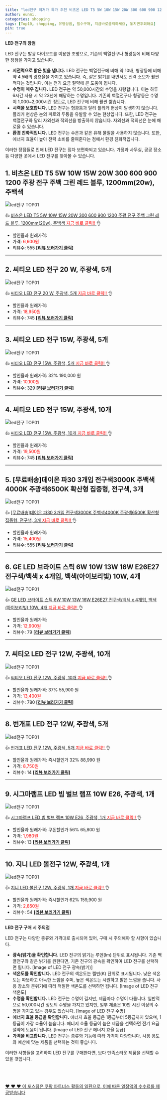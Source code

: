 ```yaml
---
title: "led전구 최저가 특가 추천 비츠온 LED T5 5W 10W 15W 20W 300 600 900 1200 주광 전구 주백 그린 레드 블루, 1200mm( 비교 장점 구매가이드"
author: eunmi.
categories: shopping
tags: [Top10, shopping, 유행상품, 필수구매, 지금바로클릭하세요, 놓치면후회해요]
pin: true
---
```

**LED 전구의 장점**

LED 전구는 발광 다이오드를 이용한 조명으로, 기존의 백열전구나 형광등에 비해 다양한 장점을 가지고 있습니다.

* **저전력으로 밝은 빛을 냅니다.** LED 전구는 백열전구에 비해 약 10배, 형광등에 비해 약 4.5배의 광효율을 가지고 있습니다. 즉, 같은 밝기를 내면서도 전력 소모가 훨씬 적다는 것입니다. 이는 전기 요금 절약에 큰 도움이 됩니다.
* **수명이 매우 깁니다.** LED 전구는 약 50,000시간의 수명을 자랑합니다. 이는 하루 6시간 사용 시 약 23년에 해당하는 수명입니다. 기존의 백열전구나 형광등은 수명이 1,000~2,000시간 정도로, LED 전구에 비해 훨씬 짧습니다.
* **시력을 보호합니다.** LED 전구는 형광등과 달리 플리커 현상이 발생하지 않습니다. 플리커 현상은 눈의 피로와 두통을 유발할 수 있는 현상입니다. 또한, LED 전구는 백열전구와 달리 자외선과 적외선을 방출하지 않습니다. 자외선과 적외선은 눈에 해로울 수 있습니다.
* **환경 친화적입니다.** LED 전구는 수은과 같은 유해 물질을 사용하지 않습니다. 또한, 에너지 효율이 높아 전력 소비를 줄여준다는 점에서 환경 친화적입니다.

이러한 장점들로 인해 LED 전구는 점차 보편화되고 있습니다. 가정과 사무실, 공공 장소 등 다양한 곳에서 LED 전구를 찾아볼 수 있습니다.

   

## 1. 비츠온 LED T5 5W 10W 15W 20W 300 600 900 1200 주광 전구 주백 그린 레드 블루, 1200mm(20w), 주백색

![led전구 TOP01](https://thumbnail9.coupangcdn.com/thumbnails/remote/230x230ex/image/vendor_inventory/537e/476cf7416a3f3d4475dba9f886455907a278da5eead3bf567db1fcf99916.jpeg)


👍 [비츠온 LED T5 5W 10W 15W 20W 300 600 900 1200 주광 전구 주백 그린 레드 블루, 1200mm(20w), 주백색 <font color=red> 지금 바로 클릭!! </font> ](https://link.coupang.com/re/AFFSDP?lptag=AF3617701&subid=GithubCoopas&pageKey=7693871097&traceid=V0-153&itemId=20581512417&vendorItemId=87656642492) 👌 


- 할인율과 원래가격: 
- 가격: <span style='color:red'>6,600원</span>
- 리뷰수: 555  [**[리뷰 보러가기 클릭]**](https://link.coupang.com/re/AFFSDP?lptag=AF3617701&subid=GithubCoopas&pageKey=7693871097&traceid=V0-153&itemId=20581512417&vendorItemId=87656642492)

---


   

## 2. 씨티오 LED 전구 20 W, 주광색, 5개

![led전구 TOP01](https://thumbnail10.coupangcdn.com/thumbnails/remote/230x230ex/image/retail/images/3146944381801362-9a254183-7988-49b4-9d16-4fa6852ea8a2.jpg)


👍 [씨티오 LED 전구 20 W, 주광색, 5개 <font color=red> 지금 바로 클릭!! </font> ](https://link.coupang.com/re/AFFSDP?lptag=AF3617701&subid=GithubCoopas&pageKey=6725716320&traceid=V0-153&itemId=15654691537&vendorItemId=3365623927) 👌 


- 할인율과 원래가격: 
- 가격: <span style='color:red'>18,950원</span>
- 리뷰수: 745  [**[리뷰 보러가기 클릭]**](https://link.coupang.com/re/AFFSDP?lptag=AF3617701&subid=GithubCoopas&pageKey=6725716320&traceid=V0-153&itemId=15654691537&vendorItemId=3365623927)

---


   

## 3. 씨티오 LED 전구 15W, 주광색, 5개

![led전구 TOP01](https://thumbnail7.coupangcdn.com/thumbnails/remote/230x230ex/image/retail/images/18180253649396-71d6d311-13f7-45c0-bbcd-85a45481eb81.jpg)


👍 [씨티오 LED 전구 15W, 주광색, 5개 <font color=red> 지금 바로 클릭!! </font> ](https://link.coupang.com/re/AFFSDP?lptag=AF3617701&subid=GithubCoopas&pageKey=6725714806&traceid=V0-153&itemId=15654681766&vendorItemId=3365623909) 👌 


- 할인율과 원래가격: 32%  190,000   원
- 가격: <span style='color:red'>10,100원</span>
- 리뷰수: 329  [**[리뷰 보러가기 클릭]**](https://link.coupang.com/re/AFFSDP?lptag=AF3617701&subid=GithubCoopas&pageKey=6725714806&traceid=V0-153&itemId=15654681766&vendorItemId=3365623909)

---


   

## 4. 씨티오 LED 전구 15W, 주광색, 10개

![led전구 TOP01](https://thumbnail8.coupangcdn.com/thumbnails/remote/230x230ex/image/retail/images/18083402002987-c72b2041-6e86-4690-84b5-47412529e605.jpg)


👍 [씨티오 LED 전구 15W, 주광색, 10개 <font color=red> 지금 바로 클릭!! </font> ](https://link.coupang.com/re/AFFSDP?lptag=AF3617701&subid=GithubCoopas&pageKey=6725714806&traceid=V0-153&itemId=15654684942&vendorItemId=3365623924) 👌 


- 할인율과 원래가격: 
- 가격: <span style='color:red'>19,500원</span>
- 리뷰수: 745  [**[리뷰 보러가기 클릭]**](https://link.coupang.com/re/AFFSDP?lptag=AF3617701&subid=GithubCoopas&pageKey=6725714806&traceid=V0-153&itemId=15654684942&vendorItemId=3365623924)

---


   

## 5. [무료배송]데이온 파30 3개입 전구색3000K 주백색4000K 주광색6500K 확산형 집중형, 전구색, 3개

![led전구 TOP01](https://thumbnail9.coupangcdn.com/thumbnails/remote/230x230ex/image/vendor_inventory/9923/ceb2a4707f20b305b409b566b595a87d36502be9a10eee5b81e083e59bfd.png)


👍 [[무료배송]데이온 파30 3개입 전구색3000K 주백색4000K 주광색6500K 확산형 집중형, 전구색, 3개 <font color=red> 지금 바로 클릭!! </font> ](https://link.coupang.com/re/AFFSDP?lptag=AF3617701&subid=GithubCoopas&pageKey=5069513277&traceid=V0-153&itemId=6857809541&vendorItemId=74150525020) 👌 


- 할인율과 원래가격: 
- 가격: <span style='color:red'>15,400원</span>
- 리뷰수: 555  [**[리뷰 보러가기 클릭]**](https://link.coupang.com/re/AFFSDP?lptag=AF3617701&subid=GithubCoopas&pageKey=5069513277&traceid=V0-153&itemId=6857809541&vendorItemId=74150525020)

---


   

## 6. GE LED 브라이트 스틱 6W 10W 13W 16W E26E27 전구색/백색 x 4개입, 백색(아이보리빛) 10W, 4개

![led전구 TOP01](https://thumbnail10.coupangcdn.com/thumbnails/remote/230x230ex/image/vendor_inventory/ba33/65719f445c2da2bb2e72b645d5b4b43a04e0a8a09649e61f8dcfbc2d75e9.jpg)


👍 [GE LED 브라이트 스틱 6W 10W 13W 16W E26E27 전구색/백색 x 4개입, 백색(아이보리빛) 10W, 4개 <font color=red> 지금 바로 클릭!! </font> ](https://link.coupang.com/re/AFFSDP?lptag=AF3617701&subid=GithubCoopas&pageKey=6577797032&traceid=V0-153&itemId=15122193894&vendorItemId=82029905583) 👌 


- 할인율과 원래가격: 
- 가격: <span style='color:red'>12,900원</span>
- 리뷰수: 79  [**[리뷰 보러가기 클릭]**](https://link.coupang.com/re/AFFSDP?lptag=AF3617701&subid=GithubCoopas&pageKey=6577797032&traceid=V0-153&itemId=15122193894&vendorItemId=82029905583)

---


   

## 7. 씨티오 LED 전구 12W, 주광색, 10개

![led전구 TOP01](https://thumbnail7.coupangcdn.com/thumbnails/remote/230x230ex/image/product/image/vendoritem/2019/04/29/3365623904/ae0dbeeb-53b4-4110-bb81-6705a5a0f52b.jpg)


👍 [씨티오 LED 전구 12W, 주광색, 10개 <font color=red> 지금 바로 클릭!! </font> ](https://link.coupang.com/re/AFFSDP?lptag=AF3617701&subid=GithubCoopas&pageKey=7219520094&traceid=V0-153&itemId=18291467485&vendorItemId=3365623904) 👌 


- 할인율과 원래가격: 37%  55,900   원
- 가격: <span style='color:red'>13,400원</span>
- 리뷰수: 780  [**[리뷰 보러가기 클릭]**](https://link.coupang.com/re/AFFSDP?lptag=AF3617701&subid=GithubCoopas&pageKey=7219520094&traceid=V0-153&itemId=18291467485&vendorItemId=3365623904)

---


   

## 8. 번개표 LED 전구 12W, 주광색, 5개

![led전구 TOP01](https://thumbnail6.coupangcdn.com/thumbnails/remote/230x230ex/image/retail/images/7133087025454068-026dd1d5-acab-42fd-95b7-81687e638fac.jpg)


👍 [번개표 LED 전구 12W, 주광색, 5개 <font color=red> 지금 바로 클릭!! </font> ](https://link.coupang.com/re/AFFSDP?lptag=AF3617701&subid=GithubCoopas&pageKey=4383546017&traceid=V0-153&itemId=5185965794&vendorItemId=72495185297) 👌 


- 할인율과 원래가격: 즉시할인가 32%  88,990   원
- 가격: <span style='color:red'>8,750원</span>
- 리뷰수: 14  [**[리뷰 보러가기 클릭]**](https://link.coupang.com/re/AFFSDP?lptag=AF3617701&subid=GithubCoopas&pageKey=4383546017&traceid=V0-153&itemId=5185965794&vendorItemId=72495185297)

---


   

## 9. 시그마램프 LED 빔 벌브 램프 10W E26, 주광색, 1개

![led전구 TOP01](https://thumbnail10.coupangcdn.com/thumbnails/remote/230x230ex/image/retail/images/2017/11/24/11/6/124d0580-bf8c-49f4-adc6-591ce2dbc1bf.jpg)


👍 [시그마램프 LED 빔 벌브 램프 10W E26, 주광색, 1개 <font color=red> 지금 바로 클릭!! </font> ](https://link.coupang.com/re/AFFSDP?lptag=AF3617701&subid=GithubCoopas&pageKey=49098109&traceid=V0-153&itemId=174035112&vendorItemId=3416311824) 👌 


- 할인율과 원래가격: 쿠폰할인가 56%  65,800   원
- 가격: <span style='color:red'>1,980원</span>
- 리뷰수: 13  [**[리뷰 보러가기 클릭]**](https://link.coupang.com/re/AFFSDP?lptag=AF3617701&subid=GithubCoopas&pageKey=49098109&traceid=V0-153&itemId=174035112&vendorItemId=3416311824)

---


   

## 10. 지니 LED 볼전구 12W, 주광색, 1개

![led전구 TOP01](https://thumbnail10.coupangcdn.com/thumbnails/remote/230x230ex/image/product/image/vendoritem/2016/10/05/3010979612/d5cfe67e-8fca-4bae-88dd-31e5e35daf87.jpg)


👍 [지니 LED 볼전구 12W, 주광색, 1개 <font color=red> 지금 바로 클릭!! </font> ](https://link.coupang.com/re/AFFSDP?lptag=AF3617701&subid=GithubCoopas&pageKey=1826194&traceid=V0-153&itemId=8020636&vendorItemId=3010979612) 👌 


- 할인율과 원래가격: 즉시할인가 62%  159,900   원
- 가격: <span style='color:red'>2,850원</span>
- 리뷰수: 54  [**[리뷰 보러가기 클릭]**](https://link.coupang.com/re/AFFSDP?lptag=AF3617701&subid=GithubCoopas&pageKey=1826194&traceid=V0-153&itemId=8020636&vendorItemId=3010979612)

---
**LED 전구 구매 시 주의점**

LED 전구는 다양한 종류와 가격대로 출시되어 있어, 구매 시 주의해야 할 사항이 있습니다.

* **광속(밝기)을 확인합니다.** LED 전구의 밝기는 루멘(lm) 단위로 표시됩니다. 기존 백열전구와 같은 밝기를 원한다면, 기존 전구의 광속을 확인하여 LED 전구를 선택하면 됩니다.
[Image of LED 전구 광속(밝기)]
* **색온도를 확인합니다.** LED 전구의 색온도는 켈빈(K) 단위로 표시됩니다. 낮은 색온도는 따뜻하고 아늑한 느낌을 주며, 높은 색온도는 시원하고 밝은 느낌을 줍니다. 사용 장소와 분위기에 따라 적절한 색온도를 선택하면 됩니다.
[Image of LED 전구 색온도]
* **수명을 확인합니다.** LED 전구는 수명이 길지만, 제품마다 수명이 다릅니다. 일반적으로 50,000시간 정도의 수명을 가지고 있지만, 일부 제품은 10만 시간 이상의 수명을 가지고 있는 경우도 있습니다.
[Image of LED 전구 수명]
* **에너지 효율 등급을 확인합니다.** 에너지 효율 등급은 1등급부터 5등급까지 있으며, 1등급이 가장 효율이 높습니다. 에너지 효율 등급이 높은 제품을 선택하면 전기 요금 절약에 도움이 됩니다.
[Image of LED 전구 에너지 효율 등급]
* **가격을 비교합니다.** LED 전구는 종류와 기능에 따라 가격이 다양합니다. 사용 용도와 예산에 맞는 제품을 선택하는 것이 좋습니다.

이러한 사항들을 고려하여 LED 전구를 구매한다면, 보다 만족스러운 제품을 선택할 수 있을 것입니다.<br><br><br><br><br> [ ❤ ❤ ❤ 이 포스팅은 쿠팡 파트너스 활동의 일환으로, 이에 따른 일정액의 수수료를 제공받습니다](https://link.coupang.com/a/bcEFyh)